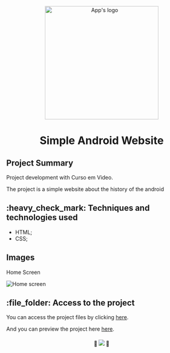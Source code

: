 <p align="center">
  <img src="https://user-images.githubusercontent.com/97169087/197202410-015bee7c-e7dd-4912-ba8d-94bcf7332b5f.png" width='300px' alt="App's logo"/>
</p>
<h1 align="center">Simple Android Website</h1>
<h2>Project Summary</h2>
<p>Project development with Curso em Video.</p>
<p>The project is a simple website about the history of the android</p> 

<h2>:heavy_check_mark:  Techniques and technologies used</h2>
<ul>
 <li>HTML;</li>
 <li>CSS;</li>
</ul>
<h2>Images</h2>

<p>Home Screen</p>
<img src="https://user-images.githubusercontent.com/97169087/197201794-730d165f-efc2-47b0-849d-52920b414e36.png" alt="Home screen"/>


<h2>:file_folder: Access to the project</h2>

<p>You can access the project files by clicking <a href="https://github.com/PHDevss/CursoEmVideoProjeto/">here</a>.</p>
<p>And you can preview the project here <a href="https://phdevss.github.io/CursoEmVideoProjeto/" target="_blank">here</a>.</p> 

<h4 align="center"> 
  🚧 <img src="http://img.shields.io/static/v1?label=STATUS&message=FINISHED&color=1&style=for-the-badge" /> 🚧
